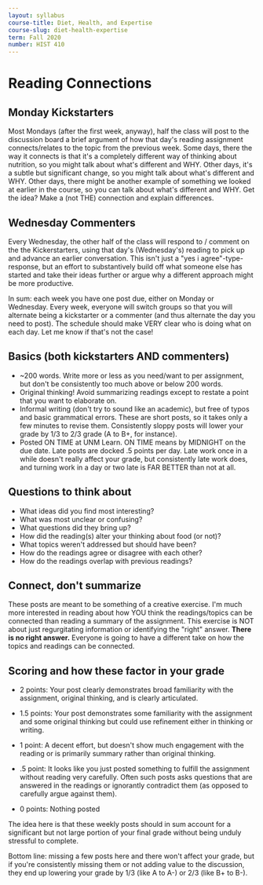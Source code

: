 ```yaml
---
layout: syllabus
course-title: Diet, Health, and Expertise
course-slug: diet-health-expertise
term: Fall 2020
number: HIST 410
---
```


# Reading Connections

## Monday Kickstarters
Most Mondays (after the first week, anyway), half the class will post to the discussion board a brief argument of how that day's reading assignment connects/relates to the topic from the previous week. Some days, there the way it connects is that it's a completely different way of thinking about nutrition, so you might talk about what's different and WHY. Other days, it's a subtle but significant change, so you might talk about what's different and WHY. Other days, there might be another example of something we looked at earlier in the course, so you can talk about what's different and WHY. Get the idea? Make a (not THE) connection and explain differences.

## Wednesday Commenters
Every Wednesday, the other half of the class will respond to / comment on the the Kickerstarters, using that day's (Wednesday's) reading to pick up and advance an earlier conversation. This isn't just a "yes i agree"-type-response, but an effort to substantively build off what someone else has started and take their ideas further or argue why a different approach might be more productive.

In sum: each week you have one post due, either on Monday or Wednesday. Every week, everyone will switch groups so that you will alternate being a kickstarter or a commenter (and thus alternate the day you need to post). The schedule should make VERY clear who is doing what on each day. Let me know if that's not the case!


## Basics (both kickstarters AND commenters)
- ~200 words. Write more or less as you need/want to per assignment, but don't be consistently too much above or below 200 words.
- Original thinking! Avoid summarizing readings except to restate a point that you want to elaborate on.
- Informal writing (don't try to sound like an academic), but free of typos and basic grammatical errors. These are short posts, so it takes only a few minutes to revise them. Consistently sloppy posts will lower your grade by 1/3 to 2/3 grade (A to B+, for instance).
- Posted ON TIME at UNM Learn. ON TIME means by MIDNIGHT on the due date. Late posts are docked .5 points per day. Late work once in a while doesn't really affect your grade, but consistently late work does, and turning work in a day or two late is FAR BETTER than not at all.


## Questions to think about
- What ideas did you find most interesting?
- What was most unclear or confusing?
- What questions did they bring up?
- How did the reading(s) alter your thinking about food (or not)?
- What topics weren't addressed but should have been?
- How do the readings agree or disagree with each other?
- How do the readings overlap with previous readings?

## Connect, don't summarize
These posts are meant to be something of a creative exercise. I'm much more interested in reading about how YOU think the readings/topics can be connected than reading a summary of the assignment. This exercise is NOT about just regurgitating information or identifying the "right" answer. **There is no right answer.** Everyone is going to have a different take on how the topics and readings can be connected.


## Scoring and how these factor in your grade
- 2 points: Your post clearly demonstrates broad familiarity with the assignment, original thinking, and is clearly articulated.

- 1.5 points: Your post demonstrates some familiarity with the assignment and some original thinking but could use refinement either in thinking or writing.

- 1 point: A decent effort, but doesn't show much engagement with the reading or is primarily summary rather than original thinking.

- .5 point: It looks like you just posted something to fulfill the assignment without reading very carefully. Often such posts asks questions that are answered in the readings or ignorantly contradict them (as opposed to carefully argue against them).

- 0 points: Nothing posted


The idea here is that these weekly posts should in sum account for a significant but not large portion of your final grade without being unduly stressful to complete.

Bottom line: missing a few posts here and there won't affect your grade, but if you're consistently missing them or not adding value to the discussion, they end up lowering your grade by 1/3 (like A to A-) or 2/3 (like B+ to B-).
